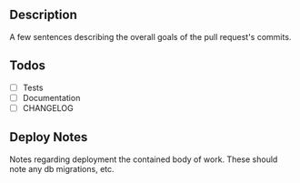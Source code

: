 ## Description
A few sentences describing the overall goals of the pull request's commits.

## Todos
- [ ] Tests
- [ ] Documentation
- [ ] CHANGELOG

## Deploy Notes
Notes regarding deployment the contained body of work. These should note any
db migrations, etc.
